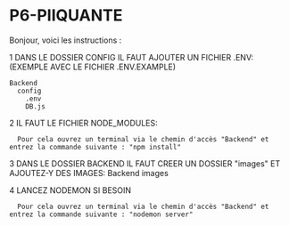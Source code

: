 # P6-PIIQUANTE
Bonjour, voici les instructions : 

 1 DANS LE DOSSIER CONFIG IL FAUT AJOUTER UN FICHIER .ENV: (EXEMPLE AVEC LE FICHIER .ENV.EXAMPLE)
 
    Backend
      config
        .env
        DB.js
            

 2 IL FAUT LE FICHIER NODE_MODULES:
  
      Pour cela ouvrez un terminal via le chemin d'accès "Backend" et entrez la commande suivante : "npm install"

3 DANS LE DOSSIER BACKEND IL FAUT CREER UN DOSSIER "images" ET AJOUTEZ-Y DES IMAGES:
    Backend
      images


4 LANCEZ NODEMON SI BESOIN
      
      Pour cela ouvrez un terminal via le chemin d'accès "Backend" et entrez la commande suivante : "nodemon server"
